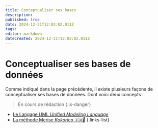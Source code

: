 ```yaml
---
title: Conceptualiser ses bases
description: 
published: true
date: 2024-12-31T12:03:02.011Z
tags: 
editor: markdown
dateCreated: 2024-12-31T12:03:02.011Z
---
```


# Conceptualiser ses bases de données

Comme indiqué dans la page précédente, il existe plusieurs façons de conceptualiser ses bases de données. Dont voici deux concepts : 

> En cours de rédaction
{.is-danger}

- [Le Langage UML *Unified Modeling Language*](/sql/concept/uml)
- [La méthode Merise *Kokorico :fr:🐔*](/sql/concept/merise)
{.links-list}